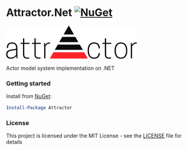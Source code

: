 # Attractor.Net [![NuGet](https://img.shields.io/nuget/v/Attractor.svg)](https://www.nuget.org/packages/Attractor/)

![Attractor logo](docs/logo.png)

Actor model system implementation on .NET

### Getting started

Install from [NuGet](https://www.nuget.org/packages/Attractor/):

```powershell
Install-Package Attractor
```

### License

This project is licensed under the MIT License - see the [LICENSE](LICENSE) file for details

 
